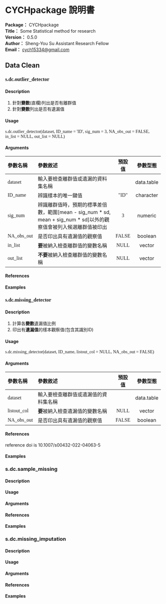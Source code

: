 # CYCHpackage 說明書 #
**Package：** CYCHpackage  
**Title：** Some Statistical method for research  
**Version：** 0.5.0  
**Author：** Sheng-You Su Assistant Research Fellow  
**Email：** cych15334@gmail.com  

## **Data Clean** ##

### **<font face="Lucida Console">s.dc.outlier_detector</font>** ###

#### Description ####
1. 針對**變數**(直欄)列出是否有離群值
2. 針對**變數**列出是否有遺漏值

#### Usage ####
<font face="Lucida Console">s.dc.outlier_detector(dataset, ID_name = 'ID', sig_num = 3, NA_obs_out = FALSE, in_list = NULL, out_list = NULL)</font>  

#### Arguments ####
|參數名稱|參數敘述|預設值|參數型態|
|:----------|:----------|:----------:|:----------:|
|<font face="Lucida Console">dataset</font>|輸入要檢查離群值或遺漏的資料集名稱|           |data.table|
|<font face="Lucida Console">ID_name</font>|辨識樣本的唯一鍵值|<font face="Lucida Console">"ID"</font>|character|
|<font face="Lucida Console">sig_num</font>|辨識離群值時，預期的標準差倍數，範圍[mean - sig_num * sd, mean + sig_num * sd]以外的觀察值會被列入候選離群值被印出|<font face="Lucida Console">3</font>|numeric|
|<font face="Lucida Console">NA_obs_out</font>|是否印出具有遺漏值的觀察值|<font face="Lucida Console">FALSE</font>|boolean|
|<font face="Lucida Console">in_list</font>|**要**被納入檢查離群值的變數名稱|<font face="Lucida Console">NULL</font>|vector|
|<font face="Lucida Console">out_list</font>|**不要**被納入檢查離群值的變數名稱|<font face="Lucida Console">NULL</font>|vector|

#### References ####
#### Examples ####

### <font face="Lucida Console">**s.dc.missing_detector**</font> ###
#### Description ####
1. 計算各**變數**遺漏值比例
2. 印出有**遺漏值**的樣本觀察值(包含其識別ID)

#### Usage ####
<font face="Lucida Console">s.dc.missing_detector(dataset, ID_name, listout_col = NULL, NA_obs_out = FALSE)</font> 

#### Arguments ####
|參數名稱|參數敘述|預設值|參數型態|
|:----------|:----------|:----------:|:----------:|
|<font face="Lucida Console">dataset</font>|輸入要檢查離群值或遺漏值的資料集名稱|     |data.table|
|<font face="Lucida Console">listout_col</font>|**要**被納入檢查遺漏值的變數名稱|<font face="Lucida Console">NULL</font>|vector|
|<font face="Lucida Console">NA_obs_out</font>|是否印出具有遺漏值的觀察值|<font face="Lucida Console">FALSE</font>|boolean|
#### References ####
reference doi is 10.1007/s00432-022-04063-5
#### Examples ####

### **s.dc.sample_missing** ###
#### Description ####
#### Usage ####
#### Arguments ####
#### References ####
#### Examples ####

### **s.dc.missing_imputation** ###
#### Description ####
#### Usage ####
#### Arguments ####
#### References ####
#### Examples ####
